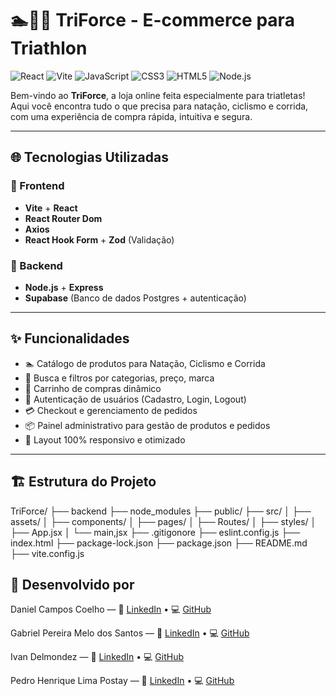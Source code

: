 # 🏊🚴🏃 TriForce - E-commerce para Triathlon

![React](https://img.shields.io/badge/react-%2320232a.svg?style=for-the-badge&logo=react&logoColor=%2361DAFB)
![Vite](https://img.shields.io/badge/vite-%23646CFF.svg?style=for-the-badge&logo=vite&logoColor=white)
![JavaScript](https://img.shields.io/badge/javascript-%23323330.svg?style=for-the-badge&logo=javascript&logoColor=%23F7DF1E)
![CSS3](https://img.shields.io/badge/css3-%231572B6.svg?style=for-the-badge&logo=css3&logoColor=white)
![HTML5](https://img.shields.io/badge/html5-%23E34F26.svg?style=for-the-badge&logo=html5&logoColor=white)
![Node.js](https://img.shields.io/badge/node.js-%2343853D.svg?style=for-the-badge&logo=node.js&logoColor=white)

Bem-vindo ao **TriForce**, a loja online feita especialmente para triatletas! Aqui você encontra tudo o que precisa para natação, ciclismo e corrida, com uma experiência de compra rápida, intuitiva e segura.

---

## 🌐 Tecnologias Utilizadas

### 🚀 Frontend
- **Vite** + **React**
- **React Router Dom**
- **Axios**
- **React Hook Form** + **Zod** (Validação)

### 🔗 Backend
- **Node.js** + **Express**
- **Supabase** (Banco de dados Postgres + autenticação)

---

## ✨ Funcionalidades

- 🏊 Catálogo de produtos para Natação, Ciclismo e Corrida
- 🔎 Busca e filtros por categorias, preço, marca
- 🛒 Carrinho de compras dinâmico
- 👥 Autenticação de usuários (Cadastro, Login, Logout)
- 💳 Checkout e gerenciamento de pedidos
- 📦 Painel administrativo para gestão de produtos e pedidos
- 📱 Layout 100% responsivo e otimizado

---

## 🏗️ Estrutura do Projeto

TriForce/
├── backend
├── node_modules
├── public/
├── src/
│   ├── assets/
│   ├── components/
│   ├── pages/
│   ├── Routes/
│   ├── styles/
│   ├── App.jsx
│   └── main,jsx
├── .gitigonore
├── eslint.config.js
├── index.html
├── package-lock.json
├── package.json
├── README.md
├── vite.config.js


## 🏅 Desenvolvido por

Daniel Campos Coelho — 
💼 [LinkedIn](https://www.linkedin.com/in/daniel-coelho-818381293/) • 💻 [GitHub](https://github.com/danccoelho)  

Gabriel Pereira Melo dos Santos — 
💼 [LinkedIn](http://www.linkedin.com/in/gabriel-pereira-37ab732b9) • 💻 [GitHub](https://github.com/GabrielPereirabot)

Ivan Delmondez —
💼 [LinkedIn](https://www.linkedin.com/in/idelmondez/) • 💻 [GitHub](https://github.com/idelmondez)

Pedro Henrique Lima Postay —
💼 [LinkedIn](https://www.linkedin.com/in/pedro-postay-7648a8264/) • 💻 [GitHub](https://github.com/pedrokojiro)
